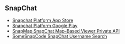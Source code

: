 ## SnapChat
- [Snapchat Platform App Store](https://itunes.apple.com/us/app/snapchat/id447188370?mt=8)
- [Snapchat Platform Google Play](https://play.google.com/store/apps/details?hl=en&id=com.snapchat.android)
- [SnapMap SnapChat Map-Based Viewer Private API](https://github.com/CaliAlec/snap-map-private-api)
- [SomeSnapCode SnapChat Username Search](https://somesnapcode.com/)